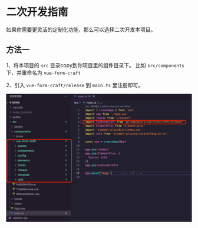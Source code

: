 # 二次开发指南

如果你需要更灵活的定制化功能，那么可以选择二次开发本项目。

## 方法一 

1、将本项目的 `src` 目录copy到你项目里的组件目录下。 比如 `src/components`下，并重命名为 `vue-form-craft`


2、引入 `vue-form-craft/release` 到 `main.ts` 里注册即可。

<img src="../assets/dev.png" />